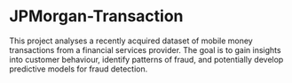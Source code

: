 # JPMorgan-Transaction
This project analyses a recently acquired dataset of mobile money transactions from a financial services provider. The goal is to gain insights into customer behaviour, identify patterns of fraud, and potentially develop predictive models for fraud detection.
